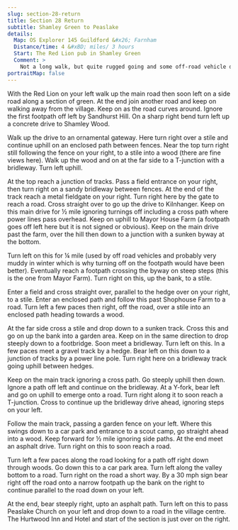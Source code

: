 ```yaml
---
slug: section-28-return
title: Section 28 Return
subtitle: Shamley Green to Peaslake
details:
  Map: OS Explorer 145 Guildford &#x26; Farnham
  Distance/time: 4 &#xBD; miles/ 3 hours
  Start: The Red Lion pub in Shamley Green
  Comment: >
    Not a long walk, but quite rugged going and some off-road vehicle damage. Some good views.
portraitMap: false
---
```

With the Red Lion on your left walk up the main road then soon left on a side road along a section of green. At the end join another road and keep on walking away from the village. Keep on as the road curves around. Ignore the first footpath off left by Sandhurst Hill. On a sharp right bend turn left up a concrete drive to Shamley Wood.

Walk up the drive to an ornamental gateway. Here turn right over a stile and continue uphill on an enclosed path between fences. Near the top turn right still following the fence on your right, to a stile into a wood (there are fine views here). Walk up the wood and on at the far side to a T-junction with a bridleway. Turn left uphill.

At the top reach a junction of tracks. Pass a field entrance on your right, then turn right on a sandy bridleway between fences. At the end of the track reach a metal fieldgate on your right. Turn right here by the gate to reach a road. Cross straight over to go up the drive to Kilnhanger. Keep on this main drive for ½ mile ignoring turnings off including a cross path where power lines pass overhead. Keep on uphill to Mayor House Farm (a footpath goes off left here but it is not signed or obvious). Keep on the main drive past the farm, over the hill then down to a junction with a sunken byway at the bottom.

Turn left on this for ¼ mile (used by off road vehicles and probably very muddy in winter which is why turning off on the footpath would have been better). Eventually reach a footpath crossing the byway on steep steps (this is the one from Mayor Farm). Turn right on this, up the bank, to a stile.

Enter a field and cross straight over, parallel to the hedge over on your right, to a stile. Enter an enclosed path and follow this past Shophouse Farm to a road. Turn left a few paces then right, off the road, over a stile into an enclosed path heading towards a wood.

At the far side cross a stile and drop down to a sunken track. Cross this and go on up the bank into a garden area. Keep on in the same direction to drop steeply down to a footbridge. Soon meet a bridleway. Turn left on this. In a few paces meet a gravel track by a hedge. Bear left on this down to a junction of tracks by a power line pole. Turn right here on a bridleway track going uphill between hedges.

Keep on the main track ignoring a cross path. Go steeply uphill then down. Ignore a path off left and continue on the bridleway. At a Y-fork, bear left and go on uphill to emerge onto a road. Turn right along it to soon reach a T-junction. Cross to continue up the bridleway drive ahead, ignoring steps on your left.

Follow the main track, passing a garden fence on your left. Where this swings down to a car park and entrance to a scout camp, go straight ahead into a wood. Keep forward for ½ mile ignoring side paths. At the end meet an asphalt drive. Turn right on this to soon reach a road.

Turn left a few paces along the road looking for a path off right down through woods. Go down this to a car park area. Turn left along the valley bottom to a road. Turn right on the road a short way. By a 30 mph sign bear right off the road onto a narrow footpath up the bank on the right to continue parallel to the road down on your left.

At the end, bear steeply right, upto an asphalt path. Turn left on this to pass Peaslake Church on your left and drop down to a road in the village centre. The Hurtwood Inn and Hotel and start of the section is just over on the right.

